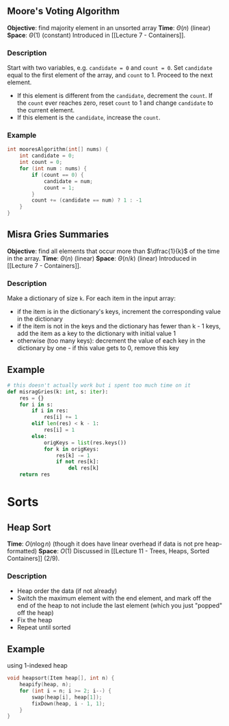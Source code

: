 ## Moore's Voting Algorithm
**Objective**: find majority element in an unsorted array
**Time**: $\Theta(n)$ (linear)
**Space**: $\Theta(1)$ (constant)
Introduced in [[Lecture 7 - Containers]].

### Description
Start with two variables, e.g. `candidate = 0` and `count = 0`. Set `candidate` equal to the first element of the array, and `count` to 1. Proceed to the next element.
- If this element is different from the `candidate`, decrement the `count`. If the `count` ever reaches zero, reset `count` to 1 and change `candidate` to the current element.
- If this element is the `candidate`, increase the `count`.
### Example
```cpp
int mooresAlgorithm(int[] nums) {
	int candidate = 0;
	int count = 0;
	for (int num : nums) {
		if (count == 0) {
			candidate = num;
			count = 1;
		}
		count += (candidate == num) ? 1 : -1
	}
}
```
## Misra Gries Summaries
**Objective**: find all elements that occur more than $\dfrac{1}{k}$ of the time in the array.
**Time**: $\Theta(n)$ (linear)
**Space**: $\Theta(n/k)$ (linear)
Introduced in [[Lecture 7 - Containers]].

### Description
Make a dictionary of size `k`. For each item in the input array:
- if the item is in the dictionary's keys, increment the corresponding value in the dictionary
- if the item is not in the keys and the dictionary has fewer than k - 1 keys, add the item as a key to the dictionary with initial value 1
- otherwise (too many keys): decrement the value of each key in the dictionary by one - if this value gets to 0, remove this key
## Example
```python
# this doesn't actually work but i spent too much time on it
def misragGries(k: int, s: iter):
	res = {}
	for i in s:
		if i in res:
			res[i] += 1
		elif len(res) < k - 1:
			res[i] = 1
		else:
			origKeys = list(res.keys())
			for k in origKeys:
				res[k] -= 1
				if not res[k]:
					del res[k]
	return res
```
# Sorts
## Heap Sort
**Time**: $O(n\log n)$ (though it does have linear overhead if data is not pre heap-formatted)
**Space**: $O(1)$
Discussed in [[Lecture 11 - Trees, Heaps, Sorted Containers]] (2/9).

### Description
- Heap order the data (if not already)
- Switch the maximum element with the end element, and mark off the end of the heap to not include the last element (which you just "popped" off the heap)
- Fix the heap
- Repeat until sorted
## Example
using 1-indexed heap
```cpp
void heapsort(Item heap[], int n) {
	heapify(heap, n);
	for (int i = n; i >= 2; i--) {
		swap(heap[i], heap[1]);
		fixDown(heap, i - 1, 1);
	}
}
```